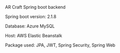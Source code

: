 AR Craft Spring boot backend

Spring boot version: 2.1.8

Database: Azure MySQL

Host: AWS Elastic Beanstalk

Package used: JPA, JWT, Spring Security, Spring Web
